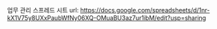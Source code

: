 업무 관리 스프레드 시트 url: 
https://docs.google.com/spreadsheets/d/1nr-kX1V75y8UXxPaubWfNy06XQ-OMuaBU3az7ur1ibM/edit?usp=sharing

